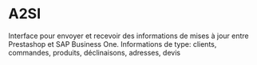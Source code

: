 # A2SI
Interface pour envoyer et recevoir des informations de mises à jour entre Prestashop et SAP Business One.
Informations de type: clients, commandes, produits, déclinaisons, adresses, devis
